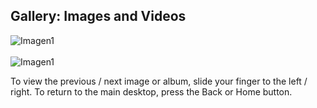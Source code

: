 ## Gallery: Images and Videos

![Imagen1](http://static.energysistem.com/images/manuals/39530/53708986b10b0.jpg) <br> <br> ![Imagen1](http://static.energysistem.com/images/manuals/39530/5370897f72d62.jpg)

To view the previous / next image or album, slide your finger to the left / right.
To return to the main desktop, press the Back or Home button.
